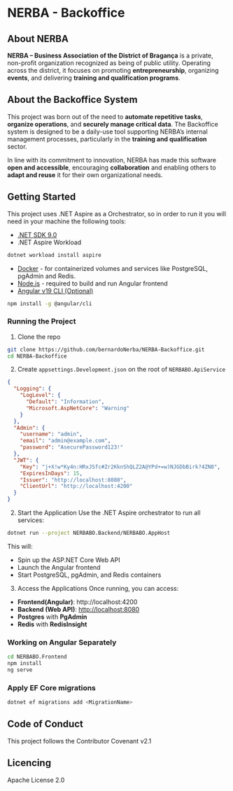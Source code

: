 # NERBA - Backoffice

## About NERBA

**NERBA – Business Association of the District of Bragança** is a private, non-profit organization recognized as being of public utility. Operating across the district, it focuses on promoting **entrepreneurship**, organizing **events**, and delivering **training and qualification programs**.

## About the Backoffice System

This project was born out of the need to **automate repetitive tasks**, **organize operations**, and **securely manage critical data**. The Backoffice system is designed to be a daily-use tool supporting NERBA’s internal management processes, particularly in the **training and qualification** sector.

In line with its commitment to innovation, NERBA has made this software **open and accessible**, encouraging **collaboration** and enabling others to **adapt and reuse** it for their own organizational needs.

## Getting Started

This project uses .NET Aspire as a Orchestrator, so in order to run it you will need in your machine the following tools:
- [.NET SDK 9.0](https://dotnet.microsoft.com/pt-br/download) 
- .NET Aspire Workload
``` bash
dotnet workload install aspire
```
- [Docker](https://www.docker.com/products/docker-desktop/) - for containerized volumes and services like PostgreSQL, pgAdmin and Redis.
- [Node.js](https://nodejs.org/) - required to build and run Angular frontend
- [Angular v19 CLI (Optional)](https://angular.dev/tools/cli)
``` bash
npm install -g @angular/cli
```

### Running the Project

1. Clone the repo
``` bash
git clone https://github.com/bernardoNerba/NERBA-Backoffice.git
cd NERBA-Backoffice
```
2. Create `appsettings.Development.json` on the root of `NERBABO.ApiService`
``` json
{
  "Logging": {
    "LogLevel": {
      "Default": "Information",
      "Microsoft.AspNetCore": "Warning"
    }
  },
  "Admin": {
    "username": "admin",
    "email": "admin@example.com",
    "password": "AsecurePassword123!"
  },
  "JWT": {
    "Key": "j+X!w*Ky4n:HRxJSfc#Zr2KknShQLZ2A@YPd+=w)NJGDbBirk?4ZN8",
    "ExpiresInDays": 15,
    "Issuer": "http://localhost:8080",
    "ClientUrl": "http://localhost:4200"
  }
}
```
2. Start the Application
Use the .NET Aspire orchestrator to run all services:
``` bash
dotnet run --project NERBABO.Backend/NERBABO.AppHost
```
This will:
- Spin up the ASP.NET Core Web API
- Launch the Angular frontend
- Start PostgreSQL, pgAdmin, and Redis containers

3. Access the Applications
Once running, you can access:
- **Frontend(Angular)**: http://localhost:4200
- **Backend (Web API)**: [http://localhost:8080](http://localhost:8080)
- **Postgres** with **PgAdmin**
- **Redis** with **RedisInsight**

### Working on Angular Separately

``` bash 
cd NERBABO.Frontend
npm install
ng serve
```

### Apply EF Core migrations

``` bash
dotnet ef migrations add <MigrationName>
```


## Code of Conduct

This project follows the Contributor Covenant v2.1

## Licencing

Apache License 2.0
